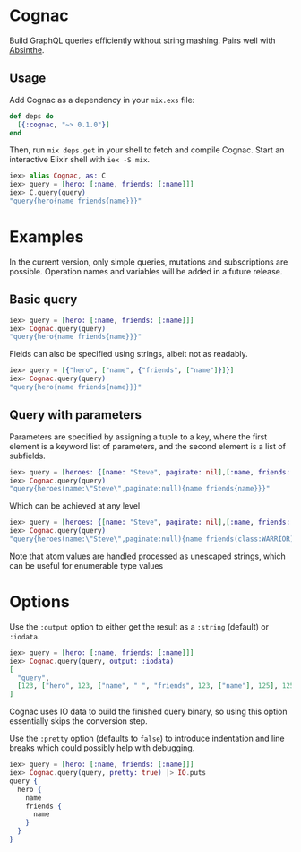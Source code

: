 # Cognac

Build GraphQL queries efficiently without string mashing. Pairs well with [Absinthe](https://github.com/absinthe-graphql/absinthe).

## Usage

Add Cognac as a dependency in your `mix.exs` file:

```elixir
def deps do
  [{:cognac, "~> 0.1.0"}]
end
```

Then, run `mix deps.get` in your shell to fetch and compile Cognac. Start an interactive Elixir shell with `iex -S mix`.

```elixir
iex> alias Cognac, as: C
iex> query = [hero: [:name, friends: [:name]]]
iex> C.query(query)
"query{hero{name friends{name}}}"
```

# Examples

In the current version, only simple queries, mutations and subscriptions are possible. Operation names and variables will be added in a future release.

## Basic query

```elixir
iex> query = [hero: [:name, friends: [:name]]]
iex> Cognac.query(query)
"query{hero{name friends{name}}}"
```

Fields can also be specified using strings, albeit not as readably.

```elixir
iex> query = [{"hero", ["name", {"friends", ["name"]}]}]
iex> Cognac.query(query)
"query{hero{name friends{name}}}"
```

## Query with parameters

Parameters are specified by assigning a tuple to a key, where the first element is a keyword list of parameters, and the second element is a list of subfields.

```elixir
iex> query = [heroes: {[name: "Steve", paginate: nil],[:name, friends: [:name]]}]
iex> Cognac.query(query)
"query{heroes(name:\"Steve\",paginate:null){name friends{name}}}"
```

Which can be achieved at any level

```elixir
iex> query = [heroes: {[name: "Steve", paginate: nil],[:name, friends: {[class: :WARRIOR],[:name]}]}]
iex> Cognac.query(query)
"query{heroes(name:\"Steve\",paginate:null){name friends(class:WARRIOR){name}}}"
```

Note that atom values are handled processed as unescaped strings, which can be useful for enumerable type values

# Options

Use the `:output` option to either get the result as a `:string` (default) or `:iodata`.

```elixir
iex> query = [hero: [:name, friends: [:name]]]
iex> Cognac.query(query, output: :iodata)
[
  "query",
  [123, ["hero", 123, ["name", " ", "friends", 123, ["name"], 125], 125], 125]
]
```

Cognac uses IO data to build the finished query binary, so using this option essentially skips the conversion step.

Use the `:pretty` option (defaults to `false`) to introduce indentation and line breaks which could possibly help with debugging.

```elixir
iex> query = [hero: [:name, friends: [:name]]]
iex> Cognac.query(query, pretty: true) |> IO.puts
query {
  hero {
    name
    friends {
      name
    }
  }
}
```
